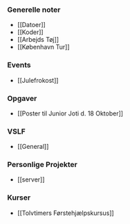
### Generelle noter
- [[Datoer]]
- [[Koder]]
- [[Arbejds Tøj]]
- [[København Tur]]
### Events
- [[Julefrokost]]

### Opgaver
- [[Poster til Junior Joti d. 18 Oktober]]

### VSLF
- [[General]]

### Personlige Projekter
- [[server]]

### Kurser
- [[Tolvtimers Førstehjælpskursus]]
